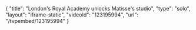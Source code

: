 {
    "title": "London's Royal Academy unlocks Matisse's studio",
    "type": "solo",
    "layout": "iframe-static",
    "videoId": "123195994",
    "url": "\/tvpembed\/123195994"
}